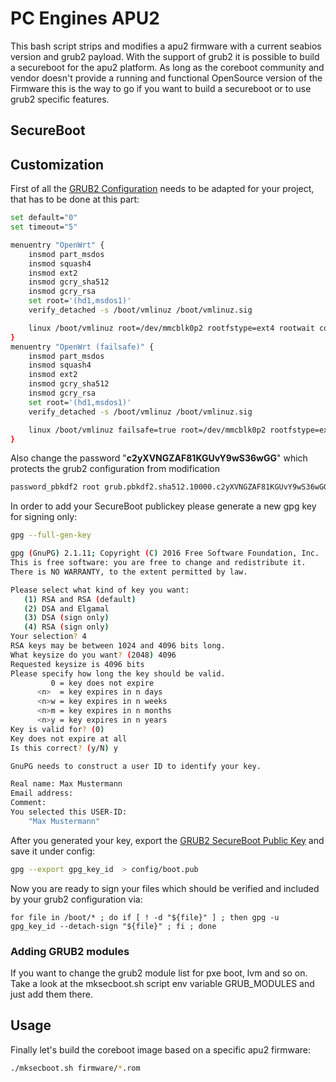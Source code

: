 # PC Engines APU2

This bash script strips and modifies a apu2 firmware with a current seabios version and grub2 payload.
With the support of grub2 it is possible to build a secureboot for the apu2 platform.
As long as the coreboot community and vendor doesn't provide a running and functional OpenSource version of
the Firmware this is the way to go if you want to build  a secureboot or to use grub2 specific features.

## SecureBoot



## Customization

First of all the [GRUB2 Configuration](https://github.com/9elements/apu2-grub2-support/blob/master/config/grub.cfg) needs to be adapted for your project, that has to be done at this part:

```bash
set default="0"
set timeout="5"

menuentry "OpenWrt" {
	insmod part_msdos
	insmod squash4
	insmod ext2
	insmod gcry_sha512
	insmod gcry_rsa
	set root='(hd1,msdos1)'
	verify_detached -s /boot/vmlinuz /boot/vmlinuz.sig

	linux /boot/vmlinuz root=/dev/mmcblk0p2 rootfstype=ext4 rootwait console=tty0 console=ttyS0,115200n8 noinitrd
}
menuentry "OpenWrt (failsafe)" {
	insmod part_msdos
	insmod squash4
	insmod ext2
	insmod gcry_sha512
	insmod gcry_rsa
	set root='(hd1,msdos1)'
	verify_detached -s /boot/vmlinuz /boot/vmlinuz.sig

	linux /boot/vmlinuz failsafe=true root=/dev/mmcblk0p2 rootfstype=ext4 rootwait console=tty0 console=ttyS0,115200n8 noinitrd
}
```

Also change the password "__c2yXVNGZAF81KGUvY9wS36wGG__" which protects the grub2 configuration from modification

```bash
password_pbkdf2 root grub.pbkdf2.sha512.10000.c2yXVNGZAF81KGUvY9wS36wGG
```

In order to add your SecureBoot publickey please generate a new gpg key for signing only:

```bash
gpg --full-gen-key

gpg (GnuPG) 2.1.11; Copyright (C) 2016 Free Software Foundation, Inc.
This is free software: you are free to change and redistribute it.
There is NO WARRANTY, to the extent permitted by law.

Please select what kind of key you want:
   (1) RSA and RSA (default)
   (2) DSA and Elgamal
   (3) DSA (sign only)
   (4) RSA (sign only)
Your selection? 4
RSA keys may be between 1024 and 4096 bits long.
What keysize do you want? (2048) 4096
Requested keysize is 4096 bits
Please specify how long the key should be valid.
         0 = key does not expire
      <n>  = key expires in n days
      <n>w = key expires in n weeks
      <n>m = key expires in n months
      <n>y = key expires in n years
Key is valid for? (0) 
Key does not expire at all
Is this correct? (y/N) y

GnuPG needs to construct a user ID to identify your key.

Real name: Max Mustermann
Email address: 
Comment: 
You selected this USER-ID:
    "Max Mustermann"
```

After you generated your key, export the [GRUB2 SecureBoot Public Key](https://github.com/9elements/apu2-grub2-support/blob/master/config/boot.pub) and save it under config:

```bash
gpg --export gpg_key_id  > config/boot.pub
```

Now you are ready to sign your files which should be verified and included by your grub2 configuration via:

```
for file in /boot/* ; do if [ ! -d "${file}" ] ; then gpg -u gpg_key_id --detach-sign "${file}" ; fi ; done
```

### Adding GRUB2 modules

If you want to change the grub2 module list for pxe boot, lvm and so on. Take a look at the mksecboot.sh script env variable 
GRUB_MODULES and just add them there.

## Usage

Finally let's build the coreboot image based on a specific apu2 firmware:

```bash
./mksecboot.sh firmware/*.rom
```

